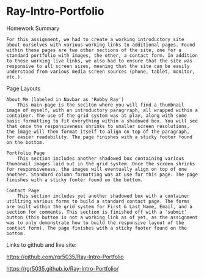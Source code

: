 # Ray-Intro-Portfolio

Homework Summary

    For this assignment, we had to create a working introductory site about ourselves with various working links to additional pages. Found within these pages are two other sections of the site, one for a standard portfolio with images, the other, a contact form. In addition to these working live links, we also had to ensure that the site was responsive to all screen sizes, meaning that the site can be easily understood from various media screen sources (phone, tablet, monitor, etc.).

Page Layouts

    About Me (labeled in Navbar as 'Robby Ray')
        This main page is the seciton where you will find a thumbnail image of myself, with an introductory paragrraph, all wrapped within a container. The use of the grid system was at play, along with some basic formatting to fit everything within a shadowed box. You will see that once the responsiveness shrinks to smaller screen resolutions, the image will then format itself to align on top of the paragraph, for easier readability. The page finishes with a sticky footer found on the bottom.

    Portfolio Page
        This section includes another shadowed box containing various thumbnail images laid out in the grid system. Once the screen shrinks for responsiveness, the images will eventually align on top of one another. Standard column formatting was at use for this page. The page finishes with a sticky footer found on the bottom.

    Contact Page
        This section includes yet another shadowed box with a container utilizing various forms to build a standard contact page. The forms are built within the grid system for First & Last Name, Email, and a section for comments. This section is finished off with a 'submit' button (this button is not a working link as of yet, as the assignment was to only demonstrate how to build the responsive layout of the contact form). The page finishes with a sticky footer found on the bottom.

Links to github and live site:

https://github.com/rgr5035/Ray-Intro-Portfolio

https://rgr5035.github.io/Ray-Intro-Portfolio/
